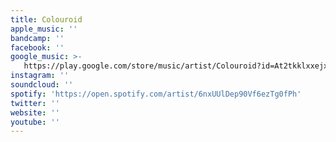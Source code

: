 ```yaml
---
title: Colouroid
apple_music: ''
bandcamp: ''
facebook: ''
google_music: >-
   https://play.google.com/store/music/artist/Colouroid?id=At2tkklxxejxkpegnod3443mcza
instagram: ''
soundcloud: ''
spotify: 'https://open.spotify.com/artist/6nxUUlDep90Vf6ezTg0fPh'
twitter: ''
website: ''
youtube: ''
---
```

